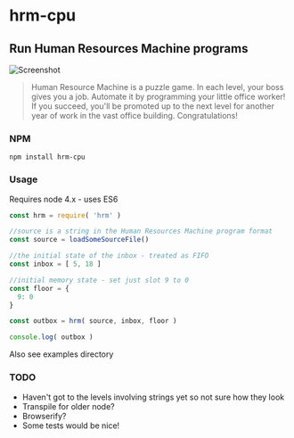 # hrm-cpu
## Run Human Resources Machine programs

![Screenshot](http://tomorrowcorporation.com/blog/wp-content/themes/tcTheme2/images/hrm/screenshots/hrm_04.png)

> Human Resource Machine is a puzzle game. In each level, your boss gives you a job. Automate it by programming your little office worker! If you succeed, you'll be promoted up to the next level for another year of work in the vast office building. Congratulations!

### NPM

`npm install hrm-cpu`

### Usage

Requires node 4.x - uses ES6

```javascript
const hrm = require( 'hrm' )

//source is a string in the Human Resources Machine program format
const source = loadSomeSourceFile()

//the initial state of the inbox - treated as FIFO
const inbox = [ 5, 18 ]

//initial memory state - set just slot 9 to 0
const floor = {
  9: 0
}

const outbox = hrm( source, inbox, floor )

console.log( outbox )

```

Also see examples directory

### TODO

* Haven't got to the levels involving strings yet so not sure how they look  
* Transpile for older node?
* Browserify?
* Some tests would be nice!
